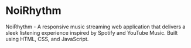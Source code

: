 # NoiRhythm
NoiRhythm - A responsive music streaming web application that delivers a sleek listening experience inspired by Spotify and YouTube Music. Built using HTML, CSS, and JavaScript.
